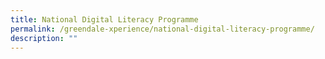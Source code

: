 ```yaml
---
title: National Digital Literacy Programme
permalink: /greendale-xperience/national-digital-literacy-programme/
description: ""
---
```

